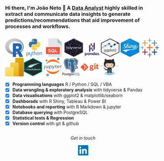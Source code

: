 ### Hi there, I'm João Neto 👋 A [Data Analyst](https://codeclan.com/courses/data-analysis/) highly skilled in extract and communicate data insights to generate predictions/recommendations that aid improvement of processes and workflows.
        
         
##
<img src= "https://github.com/netojoao85/icons/blob/main/r_programming.svg" width = "60" height = "60" /> <img src= "https://github.com/netojoao85/icons/blob/main/python.svg" width = "60" height = "60" /> <img src= "https://github.com/netojoao85/icons/blob/main/sql.svg" width = "60" height = "60" /> <img src= "https://github.com/netojoao85/icons/blob/main/tidyverse.svg" width = "60" height = "60" /> <img src= "https://github.com/netojoao85/icons/blob/main/pandas.svg" width = "50" height = "50" /> <img src= "https://github.com/netojoao85/icons/blob/main/ggplot2.svg" width = "60" height = "60" /> <img src= "https://github.com/netojoao85/icons/blob/main/shiny.svg" width = "60" height = "60" /> <img src= "https://github.com/netojoao85/icons/blob/main/tableau.svg" width = "60" height = "60" /> <img src= "https://github.com/netojoao85/icons/blob/main/power_bi.svg" width = "60" height = "60" /><img src= "https://github.com/netojoao85/icons/blob/main/rmarkdown.svg" width = "60" height = "60" /> <img src="https://github.com/netojoao85/icons/blob/main/jupyter.svg" width = "60" height = "60" /><img src= "https://github.com/netojoao85/icons/blob/main/postres_sql.svg" width = "60" height = "60" /><img src= "https://github.com/netojoao85/icons/blob/main/git.svg" width = "60" height = "60" /> <img src= "https://github.com/netojoao85/icons/blob/main/github_icon.svg" width = "60" height = "60" />
- [x] **Programming languages** R / Python / SQL / VBA
- [x] **Data wrangling & exploratory analysis** with tidyverse & Pandas
- [x] **Data visualisations** with ggplot2 & matplotlib/seaborn
- [x] **Dashborads** with R Shiny, Tableau & Power BI
- [x] **Notebooks and reporting** with R Markdown & jupyter
- [x] **Database querying** with PostgreSQL
- [x] **Statistical tests & Regression**
- [x] **Version control** with git & github
##
<p align = "center">
  <i> 
    Get in touch
  </i>
</p>
<p align="center">
  <a href = "https://www.linkedin.com/in/joaonetoprofile/" target = "_blank">
    <img src = "https://github.com/devicons/devicon/blob/master/icons/linkedin/linkedin-original.svg" alt = "linkedin logo" width = "35" height = "35" />
  </a> 
</p>
